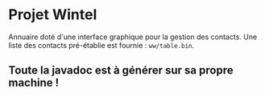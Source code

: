 # Projet Wintel

Annuaire doté d'une interface graphique pour la gestion des contacts.
Une liste des contacts pré-établie est fournie : `ww/table.bin`.

## Toute la javadoc est à générer sur sa propre machine !
